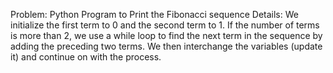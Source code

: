 Problem: Python Program to Print the Fibonacci sequence
Details: We initialize the first term to 0 and the second term to 1. 
         If the number of terms is more than 2, 
         we use a while loop to find the next term in the sequence by adding the preceding two terms.
         We then interchange the variables (update it) and continue on with the process.
